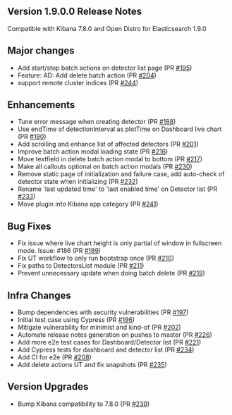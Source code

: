 ## Version 1.9.0.0 Release Notes

Compatible with Kibana 7.8.0 and Open Distro for Elasticsearch 1.9.0

## Major changes

- Add start/stop batch actions on detector list page (PR [#195](https://github.com/opendistro-for-elasticsearch/anomaly-detection-kibana-plugin/pull/195))
- Feature: AD: Add delete batch action (PR [#204](https://github.com/opendistro-for-elasticsearch/anomaly-detection-kibana-plugin/pull/204))
- support remote cluster indices (PR [#244](https://github.com/opendistro-for-elasticsearch/anomaly-detection-kibana-plugin/pull/244))

## Enhancements

- Tune error message when creating detector (PR [#188](https://github.com/opendistro-for-elasticsearch/anomaly-detection-kibana-plugin/pull/188))
- Use endTime of detectionInterval as plotTime on Dashboard live chart (PR [#190](https://github.com/opendistro-for-elasticsearch/anomaly-detection-kibana-plugin/pull/190))
- Add scrolling and enhance list of affected detectors (PR [#201](https://github.com/opendistro-for-elasticsearch/anomaly-detection-kibana-plugin/pull/201))
- Improve batch action modal loading state (PR [#216](https://github.com/opendistro-for-elasticsearch/anomaly-detection-kibana-plugin/pull/216))
- Move textfield in delete batch action modal to bottom (PR [#217](https://github.com/opendistro-for-elasticsearch/anomaly-detection-kibana-plugin/pull/217))
- Make all callouts optional on batch action modals (PR [#230](https://github.com/opendistro-for-elasticsearch/anomaly-detection-kibana-plugin/pull/230))
- Remove static page of initialization and failure case, add auto-check of detector state when initializing (PR [#232](https://github.com/opendistro-for-elasticsearch/anomaly-detection-kibana-plugin/pull/232))
- Rename 'last updated time' to 'last enabled time' on Detector list (PR [#233](https://github.com/opendistro-for-elasticsearch/anomaly-detection-kibana-plugin/pull/233))
- Move plugin into Kibana app category (PR [#241](https://github.com/opendistro-for-elasticsearch/anomaly-detection-kibana-plugin/pull/241))

## Bug Fixes

- Fix issue where live chart height is only partial of window in fullscreen mode. Issue: #186 (PR [#189](https://github.com/opendistro-for-elasticsearch/anomaly-detection-kibana-plugin/pull/189))
- Fix UT workflow to only run bootstrap once (PR [#210](https://github.com/opendistro-for-elasticsearch/anomaly-detection-kibana-plugin/pull/210))
- Fix paths to DetectorsList module (PR [#211](https://github.com/opendistro-for-elasticsearch/anomaly-detection-kibana-plugin/pull/211))
- Prevent unnecessary update when doing batch delete (PR [#219](https://github.com/opendistro-for-elasticsearch/anomaly-detection-kibana-plugin/pull/219))

## Infra Changes

- Bump dependencies with security vulnerabilities (PR [#197](https://github.com/opendistro-for-elasticsearch/anomaly-detection-kibana-plugin/pull/197))
- Initial test case using Cypress (PR [#196](https://github.com/opendistro-for-elasticsearch/anomaly-detection-kibana-plugin/pull/196))
- Mitigate vulnerability for minimist and kind-of (PR [#202](https://github.com/opendistro-for-elasticsearch/anomaly-detection-kibana-plugin/pull/202))
- Automate release notes generation on pushes to master (PR [#226](https://github.com/opendistro-for-elasticsearch/anomaly-detection-kibana-plugin/pull/226))
- Add more e2e test cases for Dashboard/Detector list (PR [#221](https://github.com/opendistro-for-elasticsearch/anomaly-detection-kibana-plugin/pull/221))
- Add Cypress tests for dashboard and detector list (PR [#234](https://github.com/opendistro-for-elasticsearch/anomaly-detection-kibana-plugin/pull/234))
- Add CI for e2e (PR [#208](https://github.com/opendistro-for-elasticsearch/anomaly-detection-kibana-plugin/pull/208))
- Add delete actions UT and fix snapshots (PR [#235](https://github.com/opendistro-for-elasticsearch/anomaly-detection-kibana-plugin/pull/235))

## Version Upgrades

- Bump Kibana compatibility to 7.8.0 (PR [#239](https://github.com/opendistro-for-elasticsearch/anomaly-detection-kibana-plugin/pull/239))
